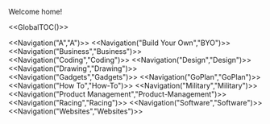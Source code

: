Welcome home!

<<GlobalTOC()>>

<<Navigation("A","A")>>
<<Navigation("Build Your Own","BYO")>>
<<Navigation("Business","Business")>>
<<Navigation("Coding","Coding")>>
<<Navigation("Design","Design")>>
<<Navigation("Drawing","Drawing")>>
<<Navigation("Gadgets","Gadgets")>>
<<Navigation("GoPlan","GoPlan")>>
<<Navigation("How To","How-To")>>
<<Navigation("Military","Military")>>
<<Navigation("Product Management","Product-Management")>>
<<Navigation("Racing","Racing")>>
<<Navigation("Software","Software")>>
<<Navigation("Websites","Websites")>>
